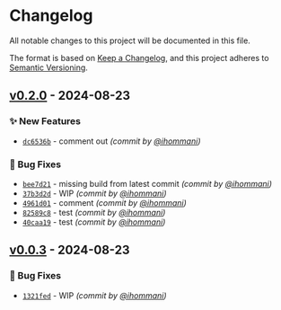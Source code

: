 # Changelog
All notable changes to this project will be documented in this file.

The format is based on [Keep a Changelog](https://keepachangelog.com/en/1.0.0/),
and this project adheres to [Semantic Versioning](https://semver.org/spec/v2.0.0.html).

## [v0.2.0] - 2024-08-23
### :sparkles: New Features
- [`dc6536b`](https://github.com/ihommani/workflow-real-example/commit/dc6536bf188539d761c7b789a6c37f28e88a2e6c) - comment out *(commit by [@ihommani](https://github.com/ihommani))*

### :bug: Bug Fixes
- [`bee7d21`](https://github.com/ihommani/workflow-real-example/commit/bee7d215de06f15bc8999d65681235977e96ccc8) - missing build from latest commit *(commit by [@ihommani](https://github.com/ihommani))*
- [`37b3d2d`](https://github.com/ihommani/workflow-real-example/commit/37b3d2d97214d2e25da81fa3631cb09e9d2fca20) - WIP *(commit by [@ihommani](https://github.com/ihommani))*
- [`4961d01`](https://github.com/ihommani/workflow-real-example/commit/4961d01b376b910a867a3ef42555566e4fb6ebf1) - comment *(commit by [@ihommani](https://github.com/ihommani))*
- [`82589c8`](https://github.com/ihommani/workflow-real-example/commit/82589c868d7ea15d41aadebebe0a04cd85858c36) - test *(commit by [@ihommani](https://github.com/ihommani))*
- [`40caa19`](https://github.com/ihommani/workflow-real-example/commit/40caa19c284416ed36ce01fcfc36f810ee437088) - test *(commit by [@ihommani](https://github.com/ihommani))*


## [v0.0.3] - 2024-08-23
### :bug: Bug Fixes
- [`1321fed`](https://github.com/ihommani/workflow-real-example/commit/1321fedbb9032679831a7f3dfd3ed0cc36e5a302) - WIP *(commit by [@ihommani](https://github.com/ihommani))*

[v0.0.3]: https://github.com/ihommani/workflow-real-example/compare/v0.0.2...v0.0.3
[v0.2.0]: https://github.com/ihommani/workflow-real-example/compare/v0.1.1...v0.2.0
